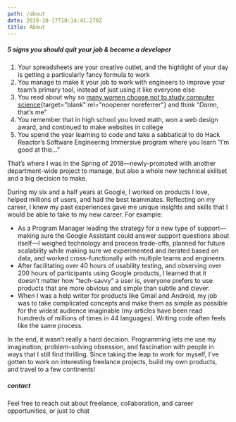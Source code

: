 ```yaml
---
path: /about
date: 2019-10-17T18:14:41.270Z
title: About
---
```


##### 5 signs you should quit your job & become a developer

1. Your spreadsheets are your creative outlet, and the highlight of your day is getting a particularly fancy formula to work
2. You manage to make it your job to work with engineers to improve your team’s primary tool, instead of just using it like everyone else
3. You read about why so [many women choose not to study computer science](https://www.nytimes.com/2019/02/13/magazine/women-coding-computer-programming.html){target="blank" rel="noopener noreferrer"} and think “_Damn_, that’s me”
4. You remember that in high school you loved math, won a web design award, and continued to make websites in college
5. You spend the year learning to code and take a sabbatical to do Hack Reactor’s Software Engineering Immersive program where you learn “I’m good at this…”

That’s where I was in the Spring of 2018—newly-promoted with another department-wide project to manage, but also a whole new technical skillset and a big decision to make.

During my six and a half years at Google, I worked on products I love, helped millions of users, and had the best teammates. Reflecting on my career, I knew my past experiences gave me unique insights and skills that I would be able to take to my new career. For example:

- As a Program Manager leading the strategy for a new type of support—making sure the Google Assistant could answer support questions about itself—I weighed technology and process trade-offs, planned for future scalability while making sure we experimented and iterated based on data, and worked cross-functionally with multiple teams and engineers.
- After facilitating over 40 hours of usability testing, and observing over 200 hours of participants using Google products, I learned that it doesn’t matter how “tech-savvy” a user is, everyone prefers to use products that are more obvious and simple than subtle and clever.
- When I was a help writer for products like Gmail and Android, my job was to take complicated concepts and make them as simple as possible for the widest audience imaginable (my articles have been read hundreds of millions of times in 44 languages). Writing code often feels like the same process.

In the end, it wasn’t really a hard decision. Programming lets me use my imagination, problem-solving obsession, and fascination with people in ways that I still find thrilling. Since taking the leap to work for myself, I’ve gotten to work on interesting freelance projects, build my own products, and travel to a few continents!

##### contact

Feel free to reach out about freelance, collaboration, and career opportunities, or just to chat
